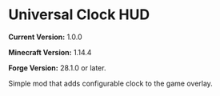 # Universal Clock HUD

**Current Version:** 1.0.0

**Minecraft Version:** 1.14.4

**Forge Version:** 28.1.0 or later.

Simple mod that adds configurable clock to the game overlay.
